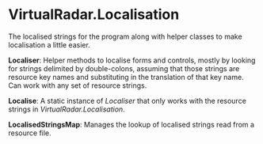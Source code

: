﻿# VirtualRadar.Localisation
The localised strings for the program along with helper classes to make localisation a little easier.

**Localiser**: Helper methods to localise forms and controls, mostly by looking for strings delimited
by double-colons, assuming that those strings are resource key names and substituting in the translation
of that key name. Can work with any set of resource strings.

**Localise**: A static instance of *Localiser* that only works with the resource strings in *VirtualRadar.Localisation*.

**LocalisedStringsMap**: Manages the lookup of localised strings read from a resource file.
